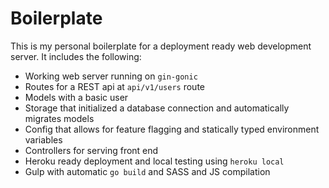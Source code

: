 # Boilerplate

This is my personal boilerplate for a deployment ready web development server. It includes the following:

 - Working web server running on `gin-gonic`
 - Routes for a REST api at `api/v1/users` route
 - Models with a basic user
 - Storage that initialized a database connection and automatically migrates models
 - Config that allows for feature flagging and statically typed environment variables
 - Controllers for serving front end
 - Heroku ready deployment and local testing using `heroku local`
 - Gulp with automatic `go build` and SASS and JS compilation
